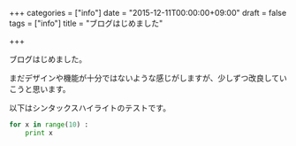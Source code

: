 +++
categories = ["info"]
date = "2015-12-11T00:00:00+09:00"
draft = false
tags = ["info"]
title = "ブログはじめました"

+++

ブログはじめました。

<!--more-->

まだデザインや機能が十分ではないような感じがしますが、少しずつ改良していこうと思います。

以下はシンタックスハイライトのテストです。

```python
for x in range(10) :
	print x
```
